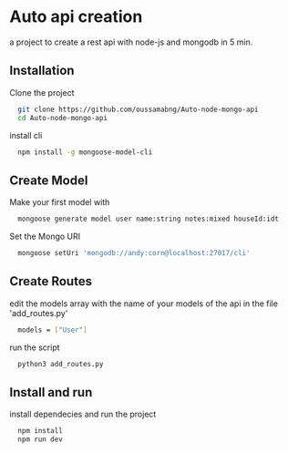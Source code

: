 
# Auto api creation

a project to create a rest api with node-js and mongodb in 5 min.



## Installation

Clone the project

```bash
  git clone https://github.com/oussamabng/Auto-node-mongo-api
  cd Auto-node-mongo-api
```

install cli

```bash
  npm install -g mongoose-model-cli
```




    
## Create Model

Make your first model with
```bash
  mongoose generate model user name:string notes:mixed houseId:idt
```

Set the Mongo URI

```bash
  mongoose setUri 'mongodb://andy:corn@localhost:27017/cli'

```

## Create Routes

edit the models array with the name of your models of the api in the file 'add_routes.py'
```bash
  models = ["User"]
```

run the script

```bash
  python3 add_routes.py
```

## Install and run

install dependecies and run the project

```bash
  npm install
  npm run dev
```
